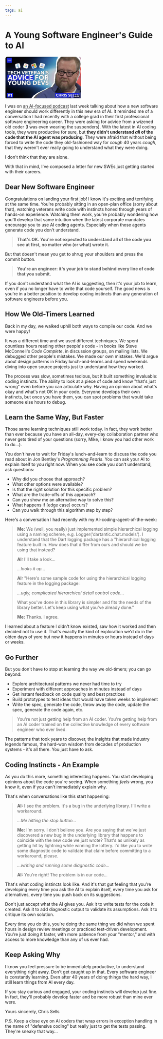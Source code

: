 ```yaml
---
tags: ai
---
```


# A Young Software Engineer's Guide to AI

<img src="_images/young-swe-guide-to-ai/youtube-thumbnail.png" class="main-blog-image" style="width: 250px" />

I was on [an AI-focused podcast](https://youtu.be/AgSHvUgxio0?si=r7lxlL8uxhDGhKi5) last week talking about how a new software engineer should work differently in this new era of AI. It reminded me of a conversation I had recently with a college grad in their first professional software engineering career. They were asking for advice from a wizened old coder (I was even wearing the suspenders). With the latest in AI coding tools, they were productive for sure, but **they didn't understand *all* of the code that the AI agent was producing**. They were afraid that without being forced to write the code they old-fashioned way for *cough* 40 years *cough*, that they weren't ever really going to understand what they were doing.

I don't think that they are alone.

With that in mind, I've composed a letter for new SWEs just getting started with their careers.

## Dear New Software Engineer

Congratulations on landing your first job! I know it's exciting and terrifying at the same time. You're probably sitting in an open-plan office (sorry about that), watching veterans write code with instincts honed through years of hands-on experience. Watching them work, you're probably wondering how you'll  develop that same intuition when the latest corporate mandates encourage you to use AI coding agents. Especially  when those agents generate code you don't understand.

> **That's OK. You're not expected to understand all of the code you see at first, no matter who (or what) wrote it.**

But that doesn't mean you get to shrug your shoulders and press the commit button.

> **You're an engineer: it's your job to stand behind every line of code that you submit.**

If you don't understand what the AI is suggesting, then it's your job to learn, even if you no longer have to write that code yourself. The good news is you're in a better position to develop coding instincts than any generation of software engineers before you.

## How We Old-Timers Learned

Back in my day, we walked uphill both ways to compile our code. And we were happy!

It was a different time and we used different techniques. We spent countless hours reading other people's code - in books like Steve McConnell's *Code Complete*, in discussion groups, on mailing lists. We debugged other people's mistakes. We made our own mistakes. We'd argue about design patterns in Friday lunch-and-learns and spend weekends diving into open source projects just to understand how they worked.

The process was slow, sometimes tedious, but it built something invaluable: coding instincts. The ability to look at a piece of code and know "that's just wrong" even before you can articulate why. Having an opinion about what's okay and what's not OK in your code. Everyone develops their own instincts, but once you have them, you can spot problems that would take someone else hours to debug.

## Learn the Same Way, But Faster

Those same learning techniques still work today. In fact, they work better than ever because you have an all-day, every-day collaboration partner who never gets tired of your questions (sorry, Mike, I know you had other work to do...).

You don't have to wait for Friday's lunch-and-learn to discuss the code you read about in Jon Bentley's *Programming Pearls*. You can ask your AI to explain itself to you right now. When you see code you don't understand, ask questions:

- Why did you choose that approach?
- What other options were available?
- Is that the right solution for this specific problem?
- What are the trade-offs of this approach?
- Can you show me an alternative way to solve this?
- What happens if [edge case] occurs?
- Can you walk through this algorithm step by step?

Here's a conversation I had recently with my AI-coding-agent-of-the-week:

> **Me:** We (well, you really) just implemented simple hierarchical logging using a naming scheme, e.g. Logger('dartantic.chat.models'). I understand that the Dart logging package has a "hierarchical logging
>  feature built in. How does that differ from ours and should we be using that instead?
>
> **AI:** I'll take a look...
>
> *...looks it up...*
>
> **AI:** "Here's some sample code for using the hierarchical logging feature in the logging package:
>
> *...ugly, complicated hierarchical detail control code...*
>
> What you've done in this library is simpler and fits the needs of the library better. Let's keep using what you've already done."
>
> **Me:** Thanks. I agree.

I learned about a feature I didn't know existed, saw how it worked and then decided not to use it. That's exactly the kind of exploration we'd do in the olden days of yore but now it happens in minutes or hours instead of days or weeks.

## Go Further

But you don't have to stop at learning the way we old-timers; you can go beyond:

- Explore architectural patterns we never had time to try
- Experiment with different approaches in minutes instead of days  
- Get instant feedback on code quality and best practices
- Build prototypes to test ideas that would have taken weeks to implement
- Write the spec, generate the code, throw away the code, update the spec, generate the code again, etc.

> You're not just getting help from an AI coder. You're getting help from an AI coder trained on the collective knowledge of every software engineer who ever lived.

The patterns that took years to discover, the insights that made industry legends famous, the hard-won wisdom from decades of production systems - it's all there. You just have to ask.

## Coding Instincts - An Example

As you do this more, something interesting happens. You start developing opinions about the code you're seeing. When something *feels* wrong, you know it, even if you can't immediately explain why.

That's when conversations like this start happening:

> **AI:** I see the problem. It's a bug in the underlying library. I'll write a workaround.
>
> *...Me hitting the stop button...*
>
> **Me:** I'm sorry. I don't believe you. Are you saying that we've just discovered a new bug in the underlying library that happens to coincide with the new code we just wrote? That's as unlikely as getting hit by lightning while winning the lottery. I'd like you to write some diagnostic code to validate that claim before committing to a workaround, please.
>
> *...writing and running some diagnostic code...*
>
> **AI:** You're right! The problem is in our code...

That's what coding instincts look like. And it's that gut feeling that you're developing every time you ask the AI to explain itself, every time you ask for alternatives, every time you push back on its suggestions.

Don't just accept what the AI gives you. Ask it to write tests for the code it created. Ask it to add diagnostic output to validate its assumptions. Ask it to critique its own solution.

Every time you do this, you're doing the same thing we did when we spent hours in design review meetings or practiced test-driven development. You're just doing it faster, with more patience from your "mentor," and with access to more knowledge than any of us ever had.

## Keep Asking Why

I know you feel pressure to be immediately productive, to understand everything right away. Don't get caught up in that. Every software engineer is constantly learning. Even after 40 years of doing things the hard way, I still learn things from AI every day.

If you stay curious and engaged, your coding instincts will develop just fine. In fact, they'll probably develop faster and be more robust than mine ever were.

Yours sincerely,
Chris Sells

P.S. Keep a close eye on AI coders that wrap errors in exception handling in the name of "defensive coding" but really just to get the tests passing. They're sneaky that way...